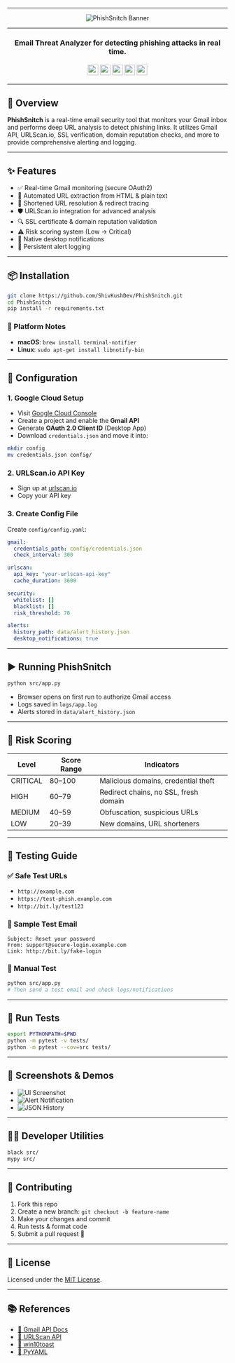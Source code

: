 <div align="center">
  <hr>
  
  <!-- === Banner Placeholder === -->
  <!-- Replace below with your actual banner image URL -->
  ![PhishSnitch Banner](PLACEHOLDER_FOR_BANNER_IMAGE)

  <hr>
  <h3 align="center">
    Email Threat Analyzer for detecting phishing attacks in real time. <br><br>
    <img src="https://img.shields.io/badge/Powered%20by-Gmail-red" height="24">
    <img src="https://img.shields.io/badge/Powered%20by-URLScan.io-blue" height="24">
    <img src="https://img.shields.io/badge/Developed%20by-ShivKushDev-brightgreen" height="24">
    <img src="https://img.shields.io/badge/Built%20for-CCubed-orange" height="24">
    <img src="https://img.shields.io/badge/Version-1.4-darkblue" height="24">
  </h3>
</div>

---

## 📌 Overview

**PhishSnitch** is a real-time email security tool that monitors your Gmail inbox and performs deep URL analysis to detect phishing links. It utilizes Gmail API, URLScan.io, SSL verification, domain reputation checks, and more to provide comprehensive alerting and logging.

---

## ✨ Features

- ✅ Real-time Gmail monitoring (secure OAuth2)
- 🔗 Automated URL extraction from HTML & plain text
- 🔁 Shortened URL resolution & redirect tracing
- 🛡️ URLScan.io integration for advanced analysis
- 🔍 SSL certificate & domain reputation validation
- ⚠️ Risk scoring system (Low → Critical)
- 🔔 Native desktop notifications
- 🧾 Persistent alert logging

---

## 📦 Installation

```bash
git clone https://github.com/ShivKushDev/PhishSnitch.git
cd PhishSnitch
pip install -r requirements.txt
```

### 🔧 Platform Notes

- **macOS**: `brew install terminal-notifier`
- **Linux**: `sudo apt-get install libnotify-bin`

---

## 🔐 Configuration

### 1. Google Cloud Setup

- Visit [Google Cloud Console](https://console.cloud.google.com)
- Create a project and enable the **Gmail API**
- Generate **OAuth 2.0 Client ID** (Desktop App)
- Download `credentials.json` and move it into:

```bash
mkdir config
mv credentials.json config/
```

### 2. URLScan.io API Key

- Sign up at [urlscan.io](https://urlscan.io)
- Copy your API key

### 3. Create Config File

Create `config/config.yaml`:

```yaml
gmail:
  credentials_path: config/credentials.json
  check_interval: 300

urlscan:
  api_key: "your-urlscan-api-key"
  cache_duration: 3600

security:
  whitelist: []
  blacklist: []
  risk_threshold: 70

alerts:
  history_path: data/alert_history.json
  desktop_notifications: true
```

---

## ▶️ Running PhishSnitch

```bash
python src/app.py
```

- Browser opens on first run to authorize Gmail access
- Logs saved in `logs/app.log`
- Alerts stored in `data/alert_history.json`

---

## 🚨 Risk Scoring

| Level    | Score Range | Indicators                               |
| -------- | ----------- | ---------------------------------------- |
| CRITICAL | 80–100      | Malicious domains, credential theft      |
| HIGH     | 60–79       | Redirect chains, no SSL, fresh domain    |
| MEDIUM   | 40–59       | Obfuscation, suspicious URLs             |
| LOW      | 20–39       | New domains, URL shorteners              |

---

## 🧪 Testing Guide

### ✅ Safe Test URLs

- `http://example.com`
- `https://test-phish.example.com`
- `http://bit.ly/test123`

### 📧 Sample Test Email

```
Subject: Reset your password
From: support@secure-login.example.com
Link: http://bit.ly/fake-login
```

### 🔬 Manual Test

```bash
python src/app.py
# Then send a test email and check logs/notifications
```

---

## 🧪 Run Tests

```bash
export PYTHONPATH=$PWD
python -m pytest -v tests/
python -m pytest --cov=src tests/
```

---

## 📸 Screenshots & Demos

<!-- Replace these placeholders with actual image URLs -->
- ![UI Screenshot](PLACEHOLDER_FOR_UI_IMAGE)
- ![Alert Notification](PLACEHOLDER_FOR_NOTIFICATION_IMAGE)
- ![JSON History](PLACEHOLDER_FOR_HISTORY_IMAGE)

---

## 👨‍💻 Developer Utilities

```bash
black src/
mypy src/
```

---

## 🤝 Contributing

1. Fork this repo
2. Create a new branch: `git checkout -b feature-name`
3. Make your changes and commit
4. Run tests & format code
5. Submit a pull request 🎉

---

## 📝 License

Licensed under the [MIT License](LICENSE).

---

## 📚 References

- [📘 Gmail API Docs](https://developers.google.com/gmail/api)
- [📘 URLScan API](https://urlscan.io/docs/api/)
- [📘 win10toast](https://pypi.org/project/win10toast/)
- [📘 PyYAML](https://pyyaml.org/wiki/PyYAMLDocumentation)

